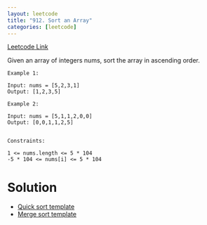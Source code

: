 ```yaml
---
layout: leetcode
title: "912. Sort an Array"
categories: [leetcode]
---
```


[Leetcode Link](https://leetcode.com/problems/sort-an-array/)

Given an array of integers nums, sort the array in ascending order.

 
```
Example 1:

Input: nums = [5,2,3,1]
Output: [1,2,3,5]

Example 2:

Input: nums = [5,1,1,2,0,0]
Output: [0,0,1,1,2,5]
 

Constraints:

1 <= nums.length <= 5 * 104
-5 * 104 <= nums[i] <= 5 * 104
```

# Solution

* [Quick sort template](/template/quick_sort)
* [Merge sort template](/template/merge_sort)